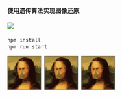 #### 使用遗传算法实现图像还原

<img src="https://img.shields.io/badge/%E9%9D%93%E4%BB%94%E8%AE%A4%E8%AF%81-passing-blue">

```
npm install
npm run start
```
<img src="https://raw.githubusercontent.com/lrenc/Mona_Lisa_Smile/master/img.png" width="50%">
